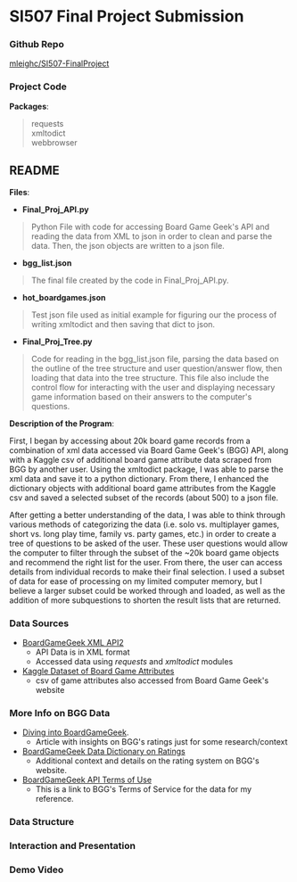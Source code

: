 # SI507 Final Project Submission

### Github Repo
[mleighc/SI507-FinalProject](https://github.com/mleighc/SI507-FinalProject.git)           


### Project Code
**Packages**:             
> requests   
> xmltodict    
> webbrowser   
     
## README
**Files**:                  
* **Final_Proj_API.py**
> Python File with code for accessing Board Game Geek's API and reading the data from XML to json in order to clean and parse the data. Then, the json objects are written to a json file.

* **bgg_list.json**
> The final file created by the code in Final_Proj_API.py.

* **hot_boardgames.json**
> Test json file used as initial example for figuring our the process of writing xmltodict and then saving that dict to json.

* **Final_Proj_Tree.py**
> Code for reading in the bgg_list.json file, parsing the data based on the outline of the tree structure and user question/answer flow, then loading that data into the tree structure. This file also include the control flow for interacting with the user and displaying necessary game information based on their answers to the computer's questions.

**Description of the Program**:      
     
First, I began by accessing about 20k board game records from a combination of xml data accessed via Board Game Geek's (BGG) API, along with a Kaggle csv of additional board game attribute data scraped from BGG by another user. Using the xmltodict package, I was able to parse the xml data and save it to a python dictionary. From there, I enhanced the dictionary objects with additional board game attributes from the Kaggle csv and saved a selected subset of the records (about 500) to a json file.

After getting a better understanding of the data, I was able to think through various methods of categorizing the data (i.e. solo vs. multiplayer games, short vs. long play time, family vs. party games, etc.) in order to create a tree of questions to be asked of the user. These user questions would allow the computer to filter through the subset of the ~20k board game objects and recommend the right list for the user. From there, the user can access details from individual records to make their final selection. I used a subset of data for ease of processing on my limited computer memory, but I believe a larger subset could be worked through and loaded, as well as the addition of more subquestions to shorten the result lists that are returned.

### Data Sources
* [BoardGameGeek XML API2](https://boardgamegeek.com/wiki/page/BGG_XML_API2)       
    * API Data is in XML format
    * Accessed data using *requests* and *xmltodict* modules
* [Kaggle Dataset of Board Game Attributes](https://www.kaggle.com/datasets/andrewmvd/board-games)        
    * csv of game attributes also accessed from Board Game Geek's website      

### More Info on BGG Data
* [Diving into BoardGameGeek](https://jvanelteren.github.io/blog/2022/01/19/boardgames.html).   
    * Article with insights on BGG's ratings just for some research/context
* [BoardGameGeek Data Dictionary on Ratings](https://boardgamegeek.com/wiki/page/ratings)      
    * Additional context and details on the rating system on BGG's website.
* [BoardGameGeek API Terms of Use](https://boardgamegeek.com/wiki/page/XML_API_Terms_of_Use#)       
    * This is a link to BGG's Terms of Service for the data for my reference.

### Data Structure


    

### Interaction and Presentation
    


       

### Demo Video


       
